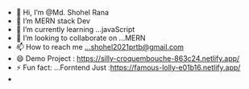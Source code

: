 - 👋 Hi, I’m @Md. Shohel Rana
- 👀 I’m MERN stack Dev
- 🌱 I’m currently learning ...javaScript 
- 💞️ I’m looking to collaborate on ...MERN
- 📫 How to reach me ...shohel2021prtb@gmail.com
- 😄 Demo Project : https://silly-croquembouche-863c24.netlify.app/
- ⚡ Fun fact: ...Forntend Just :https://famous-lolly-e01b16.netlify.app/
- 

<!---
shohelrana2002/shohelrana2002 is a ✨ special ✨ repository because its `README.md` (this file) appears on your GitHub profile.
You can click the Preview link to take a look at your changes.
--->
